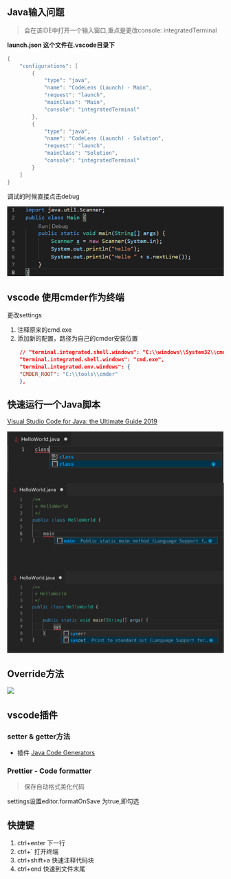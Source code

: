 ## Java输入问题

> 会在该IDE中打开一个输入窗口,重点是更改console: integratedTerminal

**launch.json 这个文件在.vscode目录下**
```java
{
    "configurations": [
        {
            "type": "java",
            "name": "CodeLens (Launch) - Main",
            "request": "launch",
            "mainClass": "Main",
            "console": "integratedTerminal"
        },
        {
            "type": "java",
            "name": "CodeLens (Launch) - Solution",
            "request": "launch",
            "mainClass": "Solution",
            "console": "integratedTerminal"
        }
    ]
}
```




调试的时候直接点击debug

![](./imgs/1.PNG)




## vscode 使用cmder作为终端

更改settings

1. 注释原来的cmd.exe
2. 添加新的配置，路径为自己的cmder安装位置

```json
    // "terminal.integrated.shell.windows": "C:\\windows\\System32\\cmd.exe",
    "terminal.integrated.shell.windows": "cmd.exe",
    "terminal.integrated.env.windows": {
    "CMDER_ROOT": "C:\\tools\\cmder"
    },
```







## 快速运行一个Java脚本

[Visual Studio Code for Java: the Ultimate Guide 2019](https://dzone.com/articles/visual-studio-code-for-java-the-ultimate-guide-201)

![](./imgs/2.PNG)





## Override方法


![](https://user-images.githubusercontent.com/148698/28883373-29ed282a-777c-11e7-9035-700718d549b1.gif)


## vscode插件

### setter & getter方法

+ 插件  [Java Code Generators](https://marketplace.visualstudio.com/items?itemName=sohibe.java-generate-setters-getters)


### Prettier - Code formatter

> 保存自动格式美化代码

settings设置editor.formatOnSave 为true,即勾选





## 快捷键

1. ctrl+enter 下一行
2. ctrl+` 打开终端
3. ctrl+shift+a 快速注释代码块
4. ctrl+end  快速到文件末尾
